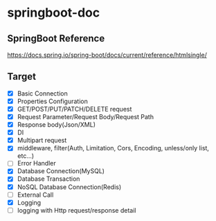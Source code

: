 # springboot-doc
## SpringBoot Reference
https://docs.spring.io/spring-boot/docs/current/reference/htmlsingle/

## Target
 * [x] Basic Connection
 * [x] Properties Configuration
 * [x] GET/POST/PUT/PATCH/DELETE request
 * [x] Request Parameter/Request Body/Request Path
 * [x] Response body(Json/XML)
 * [x] DI
 * [x] Multipart request
 * [x] middleware, filter(Auth, Limitation, Cors, Encoding, unless/only list, etc...)
 * [ ] Error Handler
 * [x] Database Connection(MySQL)
 * [x] Database Transaction
 * [x] NoSQL Database Connection(Redis)
 * [ ] External Call
 * [x] Logging
 * [ ] logging with Http request/response detail